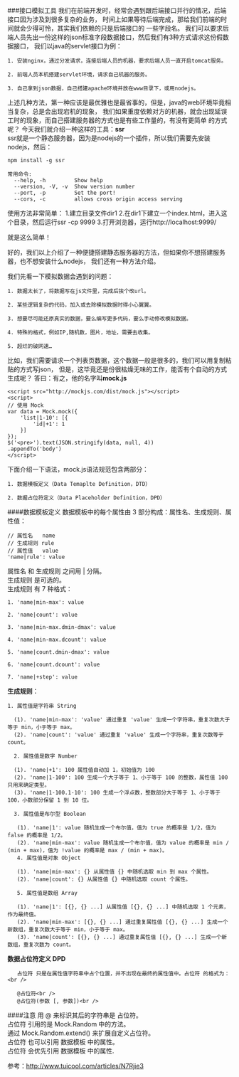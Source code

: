 ###接口模拟工具
我们在前端开发时，经常会遇到跟后端接口并行的情况，后端接口因为涉及到很多复杂的业务，
时间上如果等待后端完成，那给我们前端的时间就会少得可怜，其实我们依赖的只是后端接口的
一些字段名。
我们可以要求后端人员先出一份这样的json标准字段数据接口，然后我们有3种方式请求这份假数据接口，
我们以java的servlet接口为例：

    1. 安装nginx，通过分发请求，连接后端人员的机器，要求后端人员一直开启tomcat服务。

    2. 前端人员本机搭建servlet环境，请求自己机器的服务。

    3. 自己拿到json数据，自己搭建apache环境并放在www目录下，或用nodejs。

上述几种方法，第一种应该是最优雅也是最省事的，但是，java的web环境毕竟相当复杂，总是会出现宕机的现象，
我们如果重度依赖对方的机器，就会出现延误工时的现象，而自己搭建服务器的方式也是有些工作量的，有没有更简单
的方式呢？
今天我们就介绍一种这样的工具：**ssr** <br />
ssr就是一个静态服务器，因为是nodejs的一个插件，所以我们需要先安装nodejs，然后：

```
npm install -g ssr

常用命令:
  --help, -h         Show help
  --version, -V, -v  Show version number
  --port, -p         Set the port!
  --cors, -c         allows cross origin access serving

```
使用方法非常简单：
    1.建立目录文件dir1
    2.在dir1下建立一个index.html，进入这个目录，然后运行ssr -cp 9999
    3.打开浏览器，运行http://localhost:9999/

就是这么简单！<br />

好的，我们以上介绍了一种便捷搭建静态服务器的方法，但如果你不想搭建服务器，也不想安装什么nodejs，
我们还有一种方法介绍。

我们先看一下模拟数据会遇到的问题：

    1. 数据太长了，将数据写在js文件里，完成后挨个改url。

    2. 某些逻辑复杂的代码，加入或去除模拟数据时得小心翼翼。

    3. 想要尽可能还原真实的数据，要么编写更多代码，要么手动修改模拟数据。

    4. 特殊的格式，例如IP,随机数，图片，地址，需要去收集。

    5. 超烂的破网速…

比如，我们需要请求一个列表页数据，这个数据一般是很多的，我们可以用复制粘贴的方式写json，
但是，这毕竟还是份很枯燥无味的工作，能否有个自动的方式生成呢？
答曰：有之，他的名字叫**mock.js** <br/>

```
<script src="http://mockjs.com/dist/mock.js"></script>
<script>
// 使用 Mock
var data = Mock.mock({
    'list|1-10': [{
        'id|+1': 1
    }]
});
$('<pre>').text(JSON.stringify(data, null, 4))
.appendTo('body')
</script>
```
下面介绍一下语法，mock.js语法规范包含两部分：

    1. 数据模板定义（Data Temaplte Definition，DTD）

    2. 数据占位符定义（Data Placeholder Definition，DPD）

####数据模板定义
    数据模板中的每个属性由 3 部分构成：属性名、生成规则、属性值：

```
// 属性名   name
// 生成规则 rule
// 属性值   value
'name|rule': value

```

属性名 和 生成规则 之间用 | 分隔。<br />
生成规则 是可选的。<br />
生成规则 有 7 种格式：

    1. 'name|min-max': value

    2. 'name|count': value

    3. 'name|min-max.dmin-dmax': value
    
    4. 'name|min-max.dcount': value

    5. 'name|count.dmin-dmax': value

    6. 'name|count.dcount': value

    7. 'name|+step': value

**生成规则**：

    1. 属性值是字符串 String

      (1). 'name|min-max': 'value' 通过重复 'value' 生成一个字符串，重复次数大于等于 min，小于等于 max。
      (2). 'name|count': 'value' 通过重复 'value' 生成一个字符串，重复次数等于 count。

      2. 属性值是数字 Number

      (1). 'name|+1': 100 属性值自动加 1，初始值为 100
      (2). 'name|1-100': 100 生成一个大于等于 1、小于等于 100 的整数，属性值 100 只用来确定类型。
      (3). 'name|1-100.1-10': 100 生成一个浮点数，整数部分大于等于 1、小于等于 100，小数部分保留 1 到 10 位。

      3. 属性值是布尔型 Boolean

       (1). 'name|1': value 随机生成一个布尔值，值为 true 的概率是 1/2，值为 false 的概率是 1/2。
       (2). 'name|min-max': value 随机生成一个布尔值，值为 value 的概率是 min / (min + max)，值为 !value 的概率是 max / (min + max)。
       4. 属性值是对象 Object

       (1). 'name|min-max': {} 从属性值 {} 中随机选取 min 到 max 个属性。
       (2). 'name|count': {} 从属性值 {} 中随机选取 count 个属性。

       5. 属性值是数组 Array

       (1). 'name|1': [{}, {} ...] 从属性值 [{}, {} ...] 中随机选取 1 个元素，作为最终值。
       (2). 'name|min-max': [{}, {} ...] 通过重复属性值 [{}, {} ...] 生成一个新数组，重复次数大于等于 min，小于等于 max。
       (3). 'name|count': [{}, {} ...] 通过重复属性值 [{}, {} ...] 生成一个新数组，重复次数为 count。

**数据占位符定义 DPD** <br />

       占位符 只是在属性值字符串中占个位置，并不出现在最终的属性值中。占位符 的格式为：<br />

       @占位符<br />
       @占位符(参数 [, 参数])<br />

####注意
用 @ 来标识其后的字符串是 占位符。<br />
占位符 引用的是 Mock.Random 中的方法。<br />
通过 Mock.Random.extend() 来扩展自定义占位符。<br />
占位符 也可以引用 数据模板 中的属性。<br />
占位符 会优先引用 数据模板 中的属性.<br />

参考：http://www.tuicool.com/articles/N7Rjie3